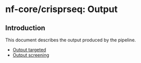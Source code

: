 # nf-core/crisprseq: Output

## Introduction

This document describes the output produced by the pipeline.

- [Output targeted](output/targeted.md)
- [Output screening](output/screening.md)
